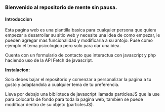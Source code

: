 ### Bienvenido al repositorio de mente sin pausa.

#### Introduccion

Esta pagina web es una plantilla basica para cualquier persona que quiera empezar a desarrollar su sitio web y necesite una idea de como empezar, le pueden agregar mas funcionalidad y modificarla a su antojo. Puse como ejemplo el tema psicologico pero solo para dar una idea.

Cuenta con un formulario de contacto que interactua con javascript y php haciendo uso de la API Fetch de javascript.

**Instalacion:**

Solo debes bajar el repositorio y comenzar a personalizar la pagina a tu gusto y adaptandola a cualquier tema de tu preferencia.

Lleva por debajo una biblioteca de javascript llamada particlesJS que la use para colocarla de fondo para toda la pagina web, tambien se puede modificar dentro de su objeto (particlesJS).
